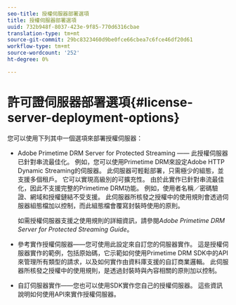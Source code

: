 ```yaml
---
seo-title: 授權伺服器部署選項
title: 授權伺服器部署選項
uuid: 732b948f-8037-423e-9f85-770d6316cbae
translation-type: tm+mt
source-git-commit: 29bc8323460d9be0fce66cbea7c6fce46df20d61
workflow-type: tm+mt
source-wordcount: '252'
ht-degree: 0%

---
```



# 許可證伺服器部署選項{#license-server-deployment-options}

您可以使用下列其中一個選項來部署授權伺服器：

* Adobe Primetime DRM Server for Protected Streaming —— 此授權伺服器已針對串流最佳化。 例如，您可以使用Primetime DRM來設定Adobe HTTP Dynamic Streaming的伺服器。 此伺服器可輕鬆部署，只需極少的組態，並支援多個租戶。 它可以實現高級別的可擴充性。 由於此實作已針對串流最佳化，因此不支援完整的Primetime DRM功能。 例如，使用者名稱／密碼驗證、網域和授權鏈結不受支援。 此伺服器所核發之授權中的使用規則會透過伺服器組態檔加以控制，而此組態檔會覆寫封裝時使用的原則。

   如需授權伺服器支援之使用規則的詳細資訊，請參閱&#x200B;*Adobe Primetime DRM Server for Protected Streaming Guide*。
* 參考實作授權伺服器——您可使用此設定來自訂您的伺服器實作。 這是授權伺服器實作的範例，包括原始碼，它示範如何使用Primetime DRM SDK中的API來管理所有類型的請求，以及如何實作由資料庫支援的自訂商業邏輯。 此伺服器所核發之授權中的使用規則，是透過封裝時與內容相關的原則加以控制。
* 自訂伺服器實作——您也可以使用SDK實作您自己的授權伺服器。 這些資訊說明如何使用API來實作授權伺服器。

